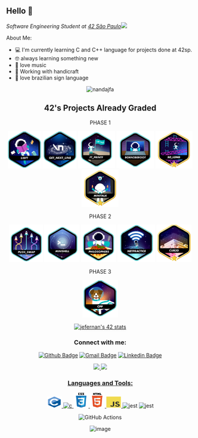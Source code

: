
<h2 >Hello 👋</h2> 
 
<p><em>Software Engineering Student at <a href="https://www.42sp.org.br/">42 São Paulo</a><img src="https://media.giphy.com/media/fkZukR450RQ1qnGaq9/giphy.gif" width="30"></em></p>
  
  About Me:
   
  * 💻 I'm currently learning C and C++ language for projects done at 42sp.
  * 🤓 always learning something new
  * 🎵 love music
  * 🙌 Working with handicraft
  * 🤟 love brazilian sign language
  
  <p align="center"> <img src="https://komarev.com/ghpvc/?username=nandajfa&label=Profile%20views&color=0e75b6&style=flat" alt="nandajfa" /> </p>

  ##    
  
<div align="center">  
  
<p align="center">
 <h2>42's Projects Already Graded </h2>
 <p>PHASE 1</p>
 <a href="https://github.com/nandajfa/libft" target="_blank">  <img src="./src/libft1.png" height="100"></a>
<a href="https://github.com/nandajfa/get_next_line" target="_blank"> <img src="./src/gnl.png" height="100"></a>
<a href="https://github.com/nandajfa/ft_printf" target="_blank"> <img src="./src/ft_printfe.png" height="100"></a>
<a href="https://github.com/nandajfa/Born2beRoot" target="_blank"> <img src="./src/born2beroote.png" height="100"></a>
<a href="https://github.com/nandajfa/so_long" target="_blank"> <img src="./src/so_longm.png" height="100"></a>
<a href="https://github.com/nandajfa/minitalk" target="_blank"> <img src="./src/minitalkm.png" height="100"></a>
 <p>PHASE 2</p>
<a href="https://github.com/nandajfa/push_swap" target="_blank">  <img src="./src/push.png" height="100"></a>
<a href="https://github.com/nandajfa/minishell" target="_blank"> <img src="./src/minishell.png" height="100"></a>
<a href="https://github.com/nandajfa/philo" target="_blank"> <img src="/src/philos.png" height="100"></a>
<a href="https://github.com/nandajfa/NetPractice" target="_blank"> <img src="./src/net.png" height="100"></a>
<a href="https://github.com/nandajfa/cub3D" target="_blank"> <img src="./src/cub3d.png" height="100"></a>
</p>
 <p>PHASE 3</p>
 <a href="https://github.com/nandajfa/CPP" target="_blank"> <img src="./src/cpp.png" height="100"></a>
 </div>
  
 
  <div align="center">  
 
 [![jefernan's 42 stats](https://badge42.vercel.app/api/v2/cl2ksxapr001109ldkbdpi4zu/stats?cursusId=21&coalitionId=undefined)](https://github.com/JaeSeoKim/badge42)
  
  
<h3 align="center">Connect with me:</h3>
  
  [![Github Badge](https://img.shields.io/badge/-Github-000?style=flat-square&logo=Github&logoColor=white&link=https://github.com/nandajfa)](https://github.com/nandajfa)
  [![Gmail Badge](https://img.shields.io/badge/-Gmail-c14438?style=flat-square&logo=Gmail&logoColor=white&link=mailto:nanda.jfa@gmail.com)](mailto:nanda.jfa@gmail.com)
  [![Linkedin Badge](https://img.shields.io/badge/-LinkedIn-blue?style=flat-square&logo=Linkedin&logoColor=white&link=https://www.linkedin.com/in/jessica-fernanda-programadora/)](https://www.linkedin.com/in/jessica-fernanda-programadora/)<br>
  
  
  <a href="https://github.com/nandajfa" target="_blank">
  <img height="180em" src="https://github-readme-stats.vercel.app/api?username=nandajfa&show_icons=true&theme=dark&include_all_commits=true&count_private=true"/>
  <img height="180em" src="https://github-readme-stats.vercel.app/api/top-langs/?username=nandajfa&layout=compact&langs_count=7&theme=dark"/>

  
<h3 align="center">Languages and Tools:</h3>
<p align="center"> <a href="https://www.cprogramming.com/" target="_blank"> <img src="https://raw.githubusercontent.com/devicons/devicon/master/icons/c/c-original.svg" alt="c" width="40" height="30"/> </a> 
<a href="https://www.w3schools.com/cpp/default.asp" target="_blank"><img src="https://img.shields.io/badge/c++-%2300599C.svg?style=for-the-badge&logo=c%2B%2B&logoColor=white" alt="c" width="60" height="30"/> </a>
<a href="https://www.w3schools.com/css/" target="_blank"> <img src="https://raw.githubusercontent.com/devicons/devicon/master/icons/css3/css3-original-wordmark.svg" alt="css3" width="40" height="40"/> </a> 
  <a href="https://www.w3.org/html/" target="_blank"> <img src="https://raw.githubusercontent.com/devicons/devicon/master/icons/html5/html5-original-wordmark.svg" alt="html5" width="40" height="40"/> </a>
  <a href="https://developer.mozilla.org/en-US/docs/Web/JavaScript" target="_blank"> <img src="https://raw.githubusercontent.com/devicons/devicon/master/icons/javascript/javascript-original.svg" alt="javascript" width="40" height="30"/> </a> 
<img src="https://img.shields.io/badge/-jest-%23C21325?style=for-the-badge&logo=jest&logoColor=white" alt="jest" height="30"/>
<img src="https://img.shields.io/badge/git-%23F05033.svg?style=for-the-badge&logo=git&logoColor=white" alt="jest" height="30"/>



 
![GitHub Actions](https://img.shields.io/badge/github%20actions-%232671E5.svg?style=for-the-badge&logo=githubactions&logoColor=white)
  
![image](https://img.shields.io/badge/Shell_Script-121011?style=for-the-badge&logo=gnu-bash&logoColor=white)
  
  
  </div>

